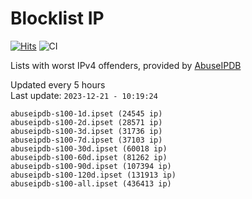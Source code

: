 # Blocklist IP

[![Hits](https://hits.seeyoufarm.com/api/count/incr/badge.svg?url=https%3A%2F%2Fgithub.com%2Fborestad%2Fblocklist-ip%2F&count_bg=%2379C83D&title_bg=%23555555&icon=&icon_color=%23E7E7E7&title=hits&edge_flat=false)](https://hits.seeyoufarm.com)  ![CI](https://img.shields.io/github/workflow/status/borestad/blocklist-ip/CI?style=flat-square)

Lists with worst IPv4 offenders, provided by [AbuseIPDB](https://www.abuseipdb.com/)

<!-- FOOTER-PLACEHOLDER -->
Updated every 5 hours<br>
Last update: `2023-12-21 - 10:19:24`
```
abuseipdb-s100-1d.ipset (24545 ip)
abuseipdb-s100-2d.ipset (28571 ip)
abuseipdb-s100-3d.ipset (31736 ip)
abuseipdb-s100-7d.ipset (37103 ip)
abuseipdb-s100-30d.ipset (60018 ip)
abuseipdb-s100-60d.ipset (81262 ip)
abuseipdb-s100-90d.ipset (107394 ip)
abuseipdb-s100-120d.ipset (131913 ip)
abuseipdb-s100-all.ipset (436413 ip)
```
